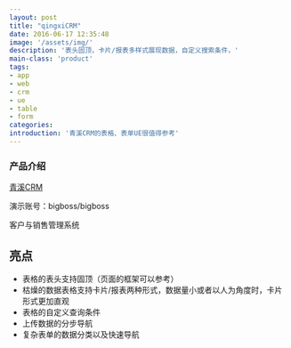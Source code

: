 ```yaml
---
layout: post
title: "qingxiCRM"              
date: 2016-06-17 12:35:48
image: '/assets/img/'
description: '表头固顶，卡片/报表多样式展现数据，自定义搜索条件，'
main-class: 'product'
tags:
- app
- web
- crm
- ue
- table
- form
categories:
introduction: '青溪CRM的表格、表单UE很值得参考'
---
```


### 产品介绍
[青溪CRM](https://www.v4crm.com/qingxi/f?p=9057:101)

演示账号：bigboss/bigboss

客户与销售管理系统

## 亮点
* 表格的表头支持固顶（页面的框架可以参考）
* 枯燥的数据表格支持卡片/报表两种形式，数据量小或者以人为角度时，卡片形式更加直观
* 表格的自定义查询条件
* 上传数据的分步导航
* 复杂表单的数据分类以及快速导航